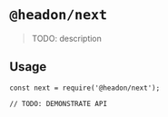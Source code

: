 # `@headon/next`

> TODO: description

## Usage

```
const next = require('@headon/next');

// TODO: DEMONSTRATE API
```
